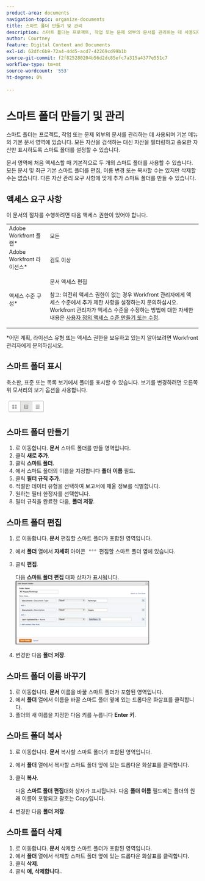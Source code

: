 ```yaml
---
product-area: documents
navigation-topic: organize-documents
title: 스마트 폴더 만들기 및 관리
description: 스마트 폴더는 프로젝트, 작업 또는 문제 외부의 문서를 관리하는 데 사용되며 기본 메뉴의 기본 문서 영역에 있습니다. 모든 자산을 검색하는 대신 자산을 필터링하고 중요한 자산만 표시하도록 스마트 폴더를 설정할 수 있습니다.
author: Courtney
feature: Digital Content and Documents
exl-id: 62dfc6b9-72a4-4dd5-acd7-42269cd99b1b
source-git-commit: f2f825280204b56d2dc85efc7a315a4377e551c7
workflow-type: tm+mt
source-wordcount: '553'
ht-degree: 0%

---
```


# 스마트 폴더 만들기 및 관리

스마트 폴더는 프로젝트, 작업 또는 문제 외부의 문서를 관리하는 데 사용되며 기본 메뉴의 기본 문서 영역에 있습니다. 모든 자산을 검색하는 대신 자산을 필터링하고 중요한 자산만 표시하도록 스마트 폴더를 설정할 수 있습니다.

문서 영역에 처음 액세스할 때 기본적으로 두 개의 스마트 폴더를 사용할 수 있습니다. 모든 문서 및 최근 기본 스마트 폴더를 편집, 이름 변경 또는 복사할 수는 있지만 삭제할 수는 없습니다. 다른 자산 관리 요구 사항에 맞게 추가 스마트 폴더를 만들 수 있습니다.

## 액세스 요구 사항

이 문서의 절차를 수행하려면 다음 액세스 권한이 있어야 합니다.

<table style="table-layout:auto"> 
 <col> 
 <col> 
 <tbody> 
  <tr> 
   <td role="rowheader">Adobe Workfront 플랜*</td> 
   <td> <p>모든</p> </td> 
  </tr> 
  <tr> 
   <td role="rowheader">Adobe Workfront 라이선스*</td> 
   <td> <p>검토 이상</p> </td> 
  </tr> 
  <tr> 
   <td role="rowheader">액세스 수준 구성*</td> 
   <td> <p>문서 액세스 편집</p> <p>참고: 여전히 액세스 권한이 없는 경우 Workfront 관리자에게 액세스 수준에서 추가 제한 사항을 설정하는지 문의하십시오. Workfront 관리자가 액세스 수준을 수정하는 방법에 대한 자세한 내용은 <a href="../../administration-and-setup/add-users/configure-and-grant-access/create-modify-access-levels.md" class="MCXref xref">사용자 정의 액세스 수준 만들기 또는 수정</a>.</p> </td> 
  </tr> 
 </tbody> 
</table>

&#42;어떤 계획, 라이선스 유형 또는 액세스 권한을 보유하고 있는지 알아보려면 Workfront 관리자에게 문의하십시오.

## 스마트 폴더 표시 

축소판, 표준 또는 목록 보기에서 폴더를 표시할 수 있습니다. 보기를 변경하려면 오른쪽 위 모서리의 보기 옵션을 사용합니다.

![](assets/screenshot-2016-07-07-12.46.54.png)

## 스마트 폴더 만들기 

1. 로 이동합니다. **문서** 스마트 폴더를 만들 영역입니다.
1. 클릭 **새로 추가**.
1. 클릭 **스마트 폴더**.
1. 에서 스마트 폴더의 이름을 지정합니다 **폴더 이름** 필드.
1. 클릭 **필터 규칙 추가**.
1. 적절한 데이터 유형을 선택하여 보고서에 채울 정보를 식별합니다.
1. 원하는 필터 한정자를 선택합니다. 
1. 필터 규칙을 완료한 다음, **폴더 저장**.

## 스마트 폴더 편집 

1. 로 이동합니다. **문서** 편집할 스마트 폴더가 포함된 영역입니다.
1. 에서 **폴더** 열에서 **자세히** 아이콘 ![](assets/more-icon.png) 편집할 스마트 폴더 옆에 있습니다.
1. 클릭 **편집**.

   다음 **스마트 폴더 편집** 대화 상자가 표시됩니다.\
   ![](assets/screen-shot-2013-08-14-at-8.42.04-am-350x167.png)

1. 변경한 다음 **폴더 저장**.

## 스마트 폴더 이름 바꾸기 

1. 로 이동합니다. **문서** 이름을 바꿀 스마트 폴더가 포함된 영역입니다.
1. 에서 **폴더** 열에서 이름을 바꿀 스마트 폴더 옆에 있는 드롭다운 화살표를 클릭합니다.
1. 폴더의 새 이름을 지정한 다음 키를 누릅니다 **Enter 키**.

## 스마트 폴더 복사

1. 로 이동합니다. **문서** 복사할 스마트 폴더가 포함된 영역입니다.
1. 에서 **폴더** 열에서 복사할 스마트 폴더 옆에 있는 드롭다운 화살표를 클릭합니다.
1. 클릭 **복사**.

   다음 **스마트 폴더 편집**&#x200B;대화 상자가 표시됩니다. 다음 **폴더 이름** 필드에는 폴더의 원래 이름이 포함되고 괄호는 Copy입니다.

1. 변경한 다음 **폴더 저장**.

## 스마트 폴더 삭제 

1. 로 이동합니다. **문서** 삭제할 스마트 폴더가 포함된 영역입니다.
1. 에서 **폴더** 열에서 삭제할 스마트 폴더 옆에 있는 드롭다운 화살표를 클릭합니다.
1. 클릭 **삭제**.
1. 클릭 **예, 삭제합니다.**.
